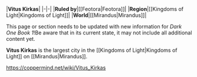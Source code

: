 |**Vitus Kirkas**|
|-|-|
|**Ruled by**|[[Feotora\|Feotora]]|
|**Region**|[[Kingdoms of Light\|Kingdoms of Light]]|
|**World**|[[Mirandus\|Mirandus]]|

This page or section needs to be updated with new information for *Dark One Book 1*!Be aware that in its current state, it may not include all additional content yet.

**Vitus Kirkas** is the largest city in the [[Kingdoms of Light\|Kingdoms of Light]] on [[Mirandus\|Mirandus]].



https://coppermind.net/wiki/Vitus_Kirkas